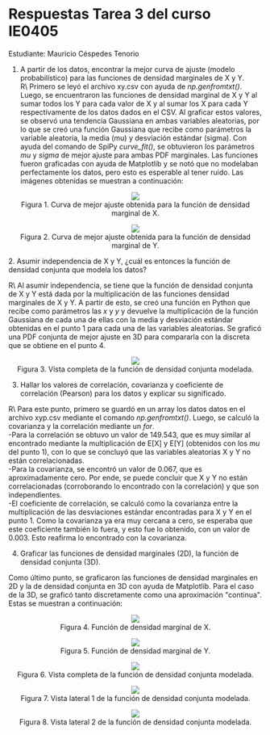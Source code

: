 # Respuestas Tarea 3 del curso IE0405
Estudiante: Mauricio Céspedes Tenorio  

1. A partir de los datos, encontrar la mejor curva de ajuste (modelo probabilístico) para las funciones de densidad marginales de X y Y.  
R\ Primero se leyó el archivo xy.csv con ayuda de <em>np.genfromtxt()</em>. Luego, se encuentraron las funciones de densidad marginal de X y Y al sumar todos los Y para cada valor de X y al sumar los X para cada Y respectivamente de los datos dados en el CSV. Al graficar estos valores, se observó una tendencia Gaussiana en ambas variables aleatorias, por lo que se creó una función Gaussiana que recibe como parámetros la variable aleatoria, la media (mu) y desviación estándar (sigma). Con ayuda del comando de SpiPy <em>curve_fit()</em>, se obtuvieron los parámetros <em>mu</em> y <em>sigma</em> de mejor ajuste para ambas PDF marginales. Las funciones fueron graficadas con ayuda de Matplotlib y se notó que no modelaban perfectamente los datos, pero esto es esperable al tener ruido. Las imágenes obtenidas se muestran a continuación:  
<p align="center">
  <img src="Gráficas_punto_1/curva_ajuste_X.png"/>
  <br>
  Figura 1. Curva de mejor ajuste obtenida para la función de densidad marginal de X.
</p>  
<p align="center">
  <img src="Gráficas_punto_1/curva_ajuste_Y.png"/>  
  <br>
  Figura 2. Curva de mejor ajuste obtenida para la función de densidad marginal de Y.
</p>  
2. Asumir independencia de X y Y, ¿cuál es entonces la función de densidad conjunta que modela los datos?  

R\ Al asumir independencia, se tiene que la función de densidad conjunta de X y Y está dada por la multiplicación de las funciones densidad marginales de X y Y. A partir de esto, se creó una función en Python que recibe como parámetros las <em>x</em> y <em>y</em> y devuelve la multiplicación de la función Gaussiana de cada una de ellas con la media y desviación estándar obtenidas en el punto 1 para cada una de las variables aleatorias. Se graficó una PDF conjunta de mejor ajuste en 3D para compararla con la discreta que se obtiene en el punto 4.  
<p align="center">
  <img src="Gráficas_punto_2/curva_ajuste_XY_a.png"/>
  <br>
  Figura 3. Vista completa de la función de densidad conjunta modelada.
</p>  

3. Hallar los valores de correlación, covarianza y coeficiente de correlación (Pearson) para los datos y explicar su significado.  

R\ Para este punto, primero se guardó en un array los datos datos en el archivo xyp.csv mediante el comando <em>np.genfromtxt()</em>. Luego, se calculó la covarianza y la correlación mediante un <em>for</em>.  
-Para la correlación se obtuvo un valor de 149.543, que es muy similar al encontrado mediante la multiplicación de E[X] y E[Y] (obtenidos con los <em>mu</em> del punto 1), con lo que se concluyó que las variables aleatorias X y Y no están correlacionadas.  
-Para la covarianza, se encontró un valor de 0.067, que es aproximadamente cero. Por ende, se puede concluir que X y Y no están correlacionadas (corroborando lo encontrado con la correlación) y que son independientes.  
-El coeficiente de correlación, se calculó como la covarianza entre la multiplicación de las desviaciones estándar encontradas para X y Y en el punto 1. Como la covarianza ya era muy cercana a cero, se esperaba que este coeficiente también lo fuera, y esto fue lo obtenido, con un valor de 0.003. Esto reafirma lo encontrado con la covarianza.  

4. Graficar las funciones de densidad marginales (2D), la función de densidad conjunta (3D).  

Como último punto, se graficaron las funciones de densidad marginales en 2D y la de densidad conjunta en 3D con ayuda de Matplotlib. Para el caso de la 3D, se graficó tanto discretamente como una aproximación "continua". Estas se muestran a continuación:
<p align="center">
  <img src="Gráficas_punto_4/fx.png"/>
  <br>
  Figura 4. Función de densidad marginal de X.
</p>  
<p align="center">
  <img src="Gráficas_punto_4/fy.png"/>
  <br>
  Figura 5. Función de densidad marginal de Y.
</p>  
<p align="center">
  <img src="Gráficas_punto_4/curva_ajuste_XY_a.png"/>
  <br>
  Figura 6. Vista completa de la función de densidad conjunta modelada.
</p>  
<p align="center">
  <img src="Gráficas_punto_4/curva_ajuste_XY_b.png"/>
  <br>
  Figura 7. Vista lateral 1 de la función de densidad conjunta modelada.
</p>  
<p align="center">
  <img src="Gráficas_punto_4/curva_ajuste_XY_c.png"/>
  <br>
  Figura 8. Vista lateral 2 de la función de densidad conjunta modelada.
</p>  
